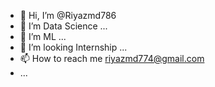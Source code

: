 - 👋 Hi, I’m @Riyazmd786
- 👀 I’m Data Science ...
- 🌱 I’m ML ...
- 💞️ I’m looking Internship ...
- 📫 How to reach me riyazmd774@gmail.com
- ...

<!---
Riyazmd786/Riyazmd786 is a ✨ special ✨ repository because its `README.md` (this file) appears on your GitHub profile.
You can click the Preview link to take a look at your changes.
--->
